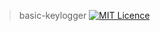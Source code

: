 > basic-keylogger
[![MIT Licence](https://badges.frapsoft.com/os/mit/mit.png?v=103)](https://opensource.org/licenses/mit-license.php)


